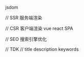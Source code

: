 jsdom

// SSR 服务端渲染

// CSR 客户端渲染 vue react SPA

// SEO 搜索引擎优化

// TDK
// title description keywords
